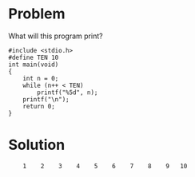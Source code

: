 # Problem
What will this program print?

    #include <stdio.h> 
    #define TEN 10 
    int main(void)
    {
        int n = 0;
        while (n++ < TEN)
            printf("%5d", n);
        printf("\n");
        return 0; 
    }

# Solution

        1    2    3    4    5    6    7    8    9   10

